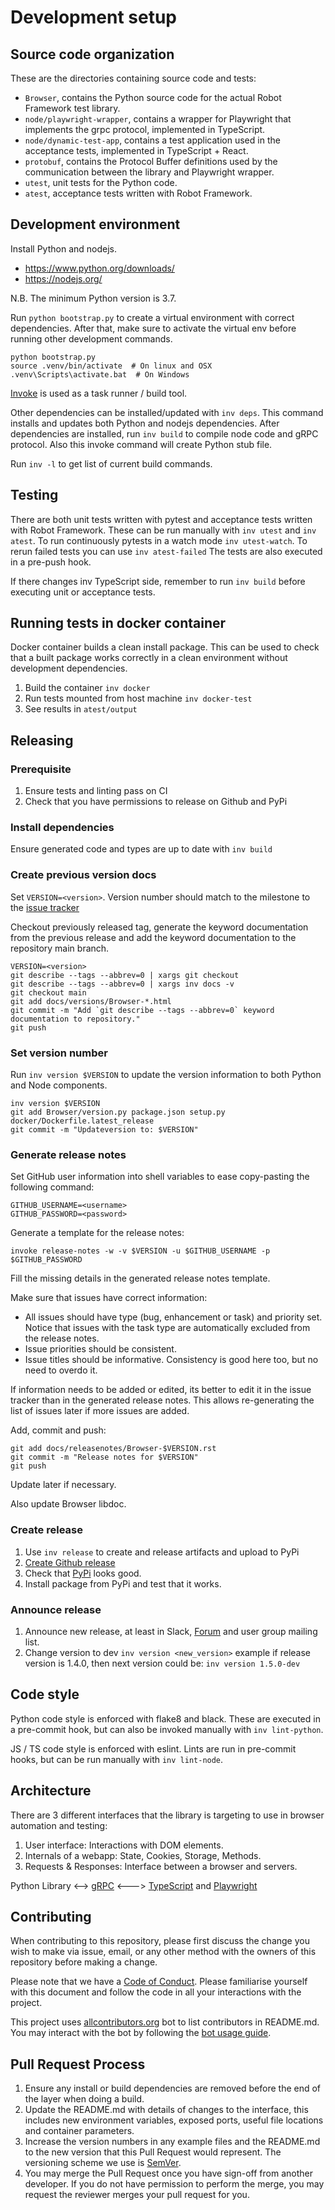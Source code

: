 # Development setup

## Source code organization

These are the directories containing source code and tests:

 - `Browser`, contains the Python source code for the actual Robot Framework test library.
 - `node/playwright-wrapper`, contains a wrapper for Playwright that implements the grpc protocol, implemented in TypeScript.
 - `node/dynamic-test-app`, contains a test application used in the acceptance tests, implemented in TypeScript + React.
 - `protobuf`, contains the Protocol Buffer definitions used by the communication between the library and Playwright wrapper.
 - `utest`, unit tests for the Python code.
 - `atest`, acceptance tests written with Robot Framework.

## Development environment

Install Python and nodejs.
- https://www.python.org/downloads/
- https://nodejs.org/

N.B. The minimum Python version is 3.7.

Run `python bootstrap.py` to create a virtual environment with correct dependencies.
After that, make sure to activate the virtual env before running other development commands.

```
python bootstrap.py
source .venv/bin/activate  # On linux and OSX
.venv\Scripts\activate.bat  # On Windows
```

[Invoke](http://www.pyinvoke.org/index.html) is used as a task runner / build tool.

Other dependencies can be installed/updated with `inv deps`. This command installs and updates both Python and nodejs dependencies.
After dependencies are installed, run `inv build` to compile node code and gRPC protocol. Also this invoke command will create
Python stub file.

Run `inv -l` to get list of current build commands.

## Testing

There are both unit tests written with pytest and acceptance tests written with
Robot Framework. These can be run manually with `inv utest` and `inv atest`.
To run continuously pytests in a watch mode `inv utest-watch`.
To rerun failed tests you can use `inv atest-failed` The tests are also executed in a pre-push hook.

If there changes inv TypeScript side, remember to run `inv build` before executing unit or acceptance tests.

## Running tests in docker container

Docker container builds a clean install package. This can be used to check that a built package works correctly in a clean environment without development dependencies.

1. Build the container `inv docker`
2. Run tests mounted from host machine `inv docker-test`
3. See results in `atest/output`

## Releasing

### Prerequisite
1. Ensure tests and linting pass on CI
1. Check that you have permissions to release on Github and PyPi

### Install dependencies
Ensure generated code and types are up to date with `inv build`

### Create previous version docs
Set `VERSION=<version>`. Version number should match to the milestone to the 
[issue tracker](https://github.com/MarketSquare/robotframework-browser/milestones)

Checkout previously released tag, generate the keyword documentation from the
previous release and add the keyword documentation to the repository main branch.

```
VERSION=<version>
git describe --tags --abbrev=0 | xargs git checkout
git describe --tags --abbrev=0 | xargs inv docs -v
git checkout main
git add docs/versions/Browser-*.html
git commit -m "Add `git describe --tags --abbrev=0` keyword documentation to repository."
git push
```

### Set version number
Run `inv version $VERSION` to update the version information to both Python
and Node components.

```
inv version $VERSION
git add Browser/version.py package.json setup.py docker/Dockerfile.latest_release
git commit -m "Updateversion to: $VERSION"
```

### Generate release notes
Set GitHub user information into shell variables to ease copy-pasting the following command:
```
GITHUB_USERNAME=<username>
GITHUB_PASSWORD=<password>
```

Generate a template for the release notes:
```
invoke release-notes -w -v $VERSION -u $GITHUB_USERNAME -p $GITHUB_PASSWORD
```

Fill the missing details in the generated release notes template.

Make sure that issues have correct information:
* All issues should have type (bug, enhancement or task) and priority set. Notice that issues with the task type are
automatically excluded from the release notes.
* Issue priorities should be consistent.
* Issue titles should be informative. Consistency is good here too, but no need to overdo it.

If information needs to be added or edited, its better to edit it in the issue tracker than in the generated release
notes. This allows re-generating the list of issues later if more issues are added.

Add, commit and push:
```
git add docs/releasenotes/Browser-$VERSION.rst
git commit -m "Release notes for $VERSION"
git push
```
Update later if necessary.

Also update Browser libdoc.

### Create release
1. Use `inv release` to create and release artifacts and upload to PyPi
2. [Create Github release](https://github.com/MarketSquare/robotframework-browser/releases/new)
3. Check that [PyPi](https://pypi.org/project/robotframework-browser/) looks good.
4. Install package from PyPi and test that it works.

### Announce release
1. Announce new release, at least in Slack, [Forum](https://forum.robotframework.org/t/browser-library-releases/685) and user group mailing list.
1. Change version to dev `inv version <new_version>` example if release version is 1.4.0, then next version could be: `inv version 1.5.0-dev`

## Code style
Python code style is enforced with flake8 and black. These are executed in a
pre-commit hook, but can also be invoked manually with `inv lint-python`.

JS / TS code style is enforced with eslint. Lints are run in pre-commit hooks, but can be run manually with `inv lint-node`.

## Architecture

There are 3 different interfaces that the library is targeting to use in browser automation and testing:

1. User interface: Interactions with DOM elements.
2. Internals of a webapp: State, Cookies, Storage, Methods.
3. Requests & Responses: Interface between a browser and servers.

Python Library <--> [gRPC](https://grpc.io/) <---> [TypeScript](https://www.typescriptlang.org/) and [Playwright](https://playwright.dev/)

## Contributing

When contributing to this repository, please first discuss the change you wish to make via issue,
email, or any other method with the owners of this repository before making a change.

Please note that we have a [Code of Conduct](CODE_OF_CONDUCT.md).  Please familiarise yourself with this document
and follow the code in all your interactions with the project.

This project uses [allcontributors.org](https://allcontributors.org/) bot to list contributors in README.md.
You may interact with the bot by following the [bot usage guide](https://allcontributors.org/docs/en/bot/usage).

## Pull Request Process

1. Ensure any install or build dependencies are removed before the end of the layer when doing a build.
2. Update the README.md with details of changes to the interface, this includes new environment
   variables, exposed ports, useful file locations and container parameters.
3. Increase the version numbers in any example files and the README.md to the new version that this
   Pull Request would represent. The versioning scheme we use is [SemVer](http://semver.org/).
4. You may merge the Pull Request once you have sign-off from another developer. If you do not have
   permission to perform the merge, you may request the reviewer merges your pull request for you.
